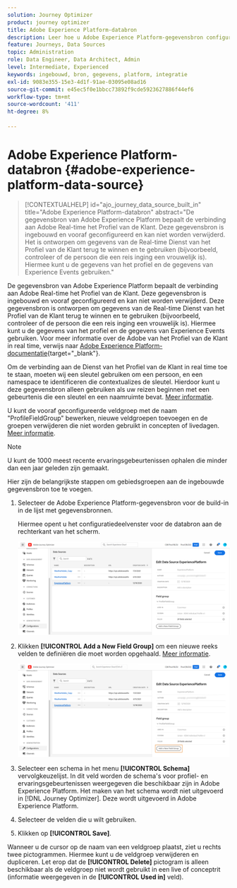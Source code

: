 ```yaml
---
solution: Journey Optimizer
product: journey optimizer
title: Adobe Experience Platform-databron
description: Leer hoe u Adobe Experience Platform-gegevensbron configureert
feature: Journeys, Data Sources
topic: Administration
role: Data Engineer, Data Architect, Admin
level: Intermediate, Experienced
keywords: ingebouwd, bron, gegevens, platform, integratie
exl-id: 9083e355-15e3-4d1f-91ae-03095e08ad16
source-git-commit: e45ec5f0e1bbcc73892f9cde5923627886f44ef6
workflow-type: tm+mt
source-wordcount: '411'
ht-degree: 8%

---
```


# Adobe Experience Platform-databron {#adobe-experience-platform-data-source}

>[!CONTEXTUALHELP]
>id="ajo_journey_data_source_built_in"
>title="Adobe Experience Platform-databron"
>abstract="De gegevensbron van Adobe Experience Platform bepaalt de verbinding aan Adobe Real-time het Profiel van de Klant. Deze gegevensbron is ingebouwd en vooraf geconfigureerd en kan niet worden verwijderd. Het is ontworpen om gegevens van de Real-time Dienst van het Profiel van de Klant terug te winnen en te gebruiken (bijvoorbeeld, controleer of de persoon die een reis inging een vrouwelijk is). Hiermee kunt u de gegevens van het profiel en de gegevens van Experience Events gebruiken."

De gegevensbron van Adobe Experience Platform bepaalt de verbinding aan Adobe Real-time het Profiel van de Klant. Deze gegevensbron is ingebouwd en vooraf geconfigureerd en kan niet worden verwijderd. Deze gegevensbron is ontworpen om gegevens van de Real-time Dienst van het Profiel van de Klant terug te winnen en te gebruiken (bijvoorbeeld, controleer of de persoon die een reis inging een vrouwelijk is). Hiermee kunt u de gegevens van het profiel en de gegevens van Experience Events gebruiken. Voor meer informatie over de Adobe van het Profiel van de Klant in real time, verwijs naar [Adobe Experience Platform-documentatie](https://experienceleague.adobe.com/docs/experience-platform/profile/home.html?lang=nl){target="_blank"}.

Om de verbinding aan de Dienst van het Profiel van de Klant in real time toe te staan, moeten wij een sleutel gebruiken om een persoon, en een namespace te identificeren die contextualizes de sleutel. Hierdoor kunt u deze gegevensbron alleen gebruiken als uw reizen beginnen met een gebeurtenis die een sleutel en een naamruimte bevat. [Meer informatie](../building-journeys/journey.md).

U kunt de vooraf geconfigureerde veldgroep met de naam &quot;ProfileFieldGroup&quot; bewerken, nieuwe veldgroepen toevoegen en de groepen verwijderen die niet worden gebruikt in concepten of livedagen. [Meer informatie](../datasource/configure-data-sources.md#define-field-groups).

>[!NOTE]
>
>U kunt de 1000 meest recente ervaringsgebeurtenissen ophalen die minder dan een jaar geleden zijn gemaakt.

Hier zijn de belangrijkste stappen om gebiedsgroepen aan de ingebouwde gegevensbron toe te voegen.

1. Selecteer de Adobe Experience Platform-gegevensbron voor de build-in in de lijst met gegevensbronnen.

   Hiermee opent u het configuratiedeelvenster voor de databron aan de rechterkant van het scherm.

   ![](assets/journey23.png)

1. Klikken **[!UICONTROL Add a New Field Group]** om een nieuwe reeks velden te definiëren die moet worden opgehaald. [Meer informatie](../datasource/configure-data-sources.md#define-field-groups).

   ![](assets/journey24.png)

1. Selecteer een schema in het menu **[!UICONTROL Schema]** vervolgkeuzelijst. In dit veld worden de schema&#39;s voor profiel- en ervaringsgebeurtenissen weergegeven die beschikbaar zijn in Adobe Experience Platform. Het maken van het schema wordt niet uitgevoerd in [!DNL Journey Optimizer]. Deze wordt uitgevoerd in Adobe Experience Platform.
1. Selecteer de velden die u wilt gebruiken.
1. Klikken op **[!UICONTROL Save]**.

Wanneer u de cursor op de naam van een veldgroep plaatst, ziet u rechts twee pictogrammen. Hiermee kunt u de veldgroep verwijderen en dupliceren. Let erop dat de **[!UICONTROL Delete]** pictogram is alleen beschikbaar als de veldgroep niet wordt gebruikt in een live of conceptrit (informatie weergegeven in de **[!UICONTROL Used in]** veld).
